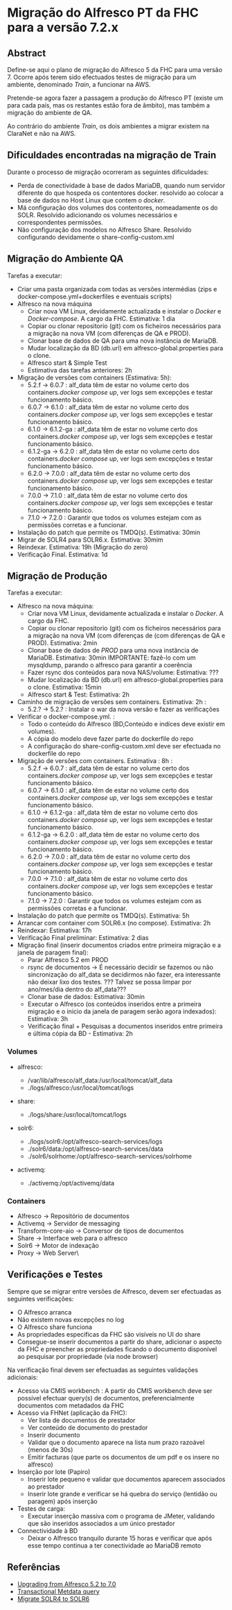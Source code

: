 
# Migração do Alfresco PT da FHC para a versão 7.2.x

## Abstract

Define-se aqui o plano de migração do Alfresco 5 da FHC para uma versão 7.
Ocorre após terem sido efectuados testes de migração para um ambiente,
denominado *Train*, a funcionar na AWS.

Pretende-se agora fazer a passagem a produção do Alfresco PT (existe
um para cada país, mas os restantes estão fora de âmbito), mas também
a migração do ambiente de QA.

Ao contrário do ambiente *Train*, os dois ambientes a migrar existem na
ClaraNet e não na AWS.

## Dificuldades encontradas na migração de Train

Durante o processo de migração ocorreram as seguintes dificuldades:
* Perda de conectividade à base de dados MariaDB, quando num servidor
diferente do que hospeda os contentores docker. resolvido ao colocar a
base de dados no Host Linux que contem o *docker*.
* Má configuração dos volumes dos contentores, nomeadamente os do SOLR.
Resolvido adicionando os volumes necessários e correspondentes permissões.
* Não configuração dos modelos no Alfresco Share. Resolvido configurando
devidamente o share-config-custom.xml

## Migração do Ambiente QA

Tarefas a executar:
* Criar uma pasta organizada com todas as versões intermédias
(zips e docker-compose.yml+dockerfiles e eventuais scripts)
* Alfresco na nova máquina
  * Criar nova VM Linux, devidamente actualizada e instalar o *Docker* e *Docker-compose*. A cargo da FHC. Estimativa: 1 dia
  * Copiar ou clonar repositorio (git) com os ficheiros necessários para a migração na nova VM (com diferenças de QA e PROD).
  * Clonar base de dados de QA para uma nova instância de MariaDB.
  * Mudar localização da BD (db.url) em alfresco-global.properties para o clone.
  * Alfresco start & Simple Test
  * Estimativa das tarefas anteriores: 2h
* Migração de versões com containers (Estimativa: 5h):
  * 5.2.f -> 6.0.7 : alf_data têm de estar no volume certo dos containers.*docker compose up*, ver logs sem excepções e testar funcionamento básico.
  * 6.0.7 -> 6.1.0 : alf_data têm de estar no volume certo dos containers.*docker compose up*, ver logs sem excepções e testar funcionamento básico.
  * 6.1.0 -> 6.1.2-ga : alf_data têm de estar no volume certo dos containers.*docker compose up*, ver logs sem excepções e testar funcionamento básico.
  * 6.1.2-ga -> 6.2.0 : alf_data têm de estar no volume certo dos containers.*docker compose up*, ver logs sem excepções e testar funcionamento básico.
  * 6.2.0 -> 7.0.0 : alf_data têm de estar no volume certo dos containers.*docker compose up*, ver logs sem excepções e testar funcionamento básico.
  * 7.0.0 -> 7.1.0 : alf_data têm de estar no volume certo dos containers.*docker compose up*, ver logs sem excepções e testar funcionamento básico.
  * 7.1.0 -> 7.2.0 : Garantir que todos os volumes estejam com as permissões corretas e a funcionar.
* Instalação do patch que permite os TMDQ(s). Estimativa: 30min
* Migrar de SOLR4 para SOLR6.x. Estimativa: 30mim
* Reindexar. Estimativa: 19h (Migração do zero)
* Verificação Final. Estimativa: 1d

## Migração de Produção

Tarefas a executar:
* Alfresco na nova máquina:
  * Criar nova VM Linux, devidamente actualizada e instalar o *Docker*. A cargo da FHC.
  * Copiar ou clonar repositorio (git) com os ficheiros necessários para a migração na nova VM (com diferenças de (com diferenças de QA e PROD). Estimativa: 2min
  * Clonar base de dados de *PROD* para uma nova instância de MariaDB. Estimativa: 30min
IMPORTANTE: fazê-lo com um mysqldump, parando o alfresco para garantir a
coerência
  * Fazer rsync dos conteúdos para nova NAS/volume: Estimativa: ???
  * Mudar localização da BD (db.url) em alfresco-global.properties para o clone. Estimativa: 15min
  * Alfresco start & Test: Estimativa: 2h
* Caminho de migração de versões sem containers. Estimativa: 2h :
  * 5.2.? -> 5.2.? : Instalar o war da nova versão e fazer as verificações
* Verificar o docker-compose.yml.  :
  * Todo o conteúdo do Alfresco (BD,Conteúdo e indíces deve existir em volumes).
  * A cópia do modelo deve fazer parte do dockerfile do repo
  * A configuração do share-config-custom.xml deve ser efectuada no dockerfile do repo
* Migração de versões com containers. Estimativa : 8h :
  * 5.2.f -> 6.0.7 : alf_data têm de estar no volume certo dos containers.*docker compose up*, ver logs sem excepções e testar funcionamento básico.
  * 6.0.7 -> 6.1.0 : alf_data têm de estar no volume certo dos containers.*docker compose up*, ver logs sem excepções e testar funcionamento básico.
  * 6.1.0 -> 6.1.2-ga : alf_data têm de estar no volume certo dos containers.*docker compose up*, ver logs sem excepções e testar funcionamento básico.
  * 6.1.2-ga -> 6.2.0 : alf_data têm de estar no volume certo dos containers.*docker compose up*, ver logs sem excepções e testar funcionamento básico.
  * 6.2.0 -> 7.0.0 : alf_data têm de estar no volume certo dos containers.*docker compose up*, ver logs sem excepções e testar funcionamento básico.
  * 7.0.0 -> 7.1.0 : alf_data têm de estar no volume certo dos containers.*docker compose up*, ver logs sem excepções e testar funcionamento básico.
  * 7.1.0 -> 7.2.0 : Garantir que todos os volumes estejam com as permissões corretas e a funcionar.  
* Instalação do patch que permite os TMDQ(s). Estimativa: 5h
* Arrancar com container com SOLR6.x (no compose). Estimativa: 2h
* Reindexar: Estimativa: 17h
* Verificação Final preliminar: Estimativa: 2 dias
* Migração final (inserir documentos criados entre primeira migração e a janela de paragem final):
  * Parar Alfresco 5.2 em PROD
  * rsync de documentos -> É necessário decidir se fazemos ou não sincronização do alf_data
se decidirmos não fazer, era interessante não deixar lixo dos testes. ??? Talvez se possa limpar por ano/mes/dia dentro do alf_data???
  * Clonar base de dados: Estimativa: 30min
  * Executar o Alfresco (os conteúdos inseridos entre a primeira migração e o inicio
da janela de paragem serão agora indexados): Estimativa: 3h
  * Verificação final + Pesquisas a documentos inseridos entre primeira e última cópia da BD - Estimativa: 2h

### Volumes

* alfresco:
     - /var/lib/alfresco/alf_data:/usr/local/tomcat/alf_data
     - ./logs/alfresco:/usr/local/tomcat/logs

* share:  
     - ./logs/share:/usr/local/tomcat/logs

* solr6:
    - ./logs/solr6:/opt/alfresco-search-services/logs
    - ./solr6/data:/opt/alfresco-search-services/data
    - ./solr6/solrhome:/opt/alfresco-search-services/solrhome

* activemq:
    - ./activemq:/opt/activemq/data

### Containers

* Alfresco -> Repositório de documentos
* Activemq -> Servidor de messaging
* Transform-core-aio -> Conversor de tipos de documentos
* Share -> Interface web para o alfresco
* Solr6 -> Motor de indexação
* Proxy -> Web Server\         

## Verificações e Testes

Sempre que se migrar entre versões de Alfresco, devem ser efectuadas as seguintes
verificações:
* O Alfresco arranca
* Não existem novas excepções no log
* O Alfresco share funciona
* As propriedades especificas da FHC são visíveis no UI do share
* Consegue-se inserir documentos a partir do share, adicionar o aspecto da FHC
e preencher as propriedades ficando o documento disponível ao pesquisar por propriedade
(via node browser)

Na verificação final devem ser efectuadas as seguintes validações adicionais:
* Acesso via CMIS workbench : A partir do CMIS workbench deve ser possível
efectuar query(s) de documentos, preferencialmente documentos com metadados
da FHC
* Acesso via FHNet (aplicação da FHC):
  * Ver lista de documentos de prestador
  * Ver conteúdo de documento do prestador
  * Inserir documento
  * Validar que o documento aparece na lista num prazo razoável (menos de 30s)
  * Emitir facturas (que parte os documentos de um pdf e os insere no alfresco)
* Inserção por lote (Papiro)
  * Inserir lote pequeno e validar que documentos aparecem associados ao prestador
  * Inserir lote grande e verificar se há quebra do serviço (lentidão ou paragem) após inserção
* Testes de carga:
  * Executar inserção massiva com o programa de JMeter, validando que são inseridos
associados a um único prestador
* Connectividade à BD
  * Deixar o Alfresco tranquilo durante 15 horas e verificar que após esse tempo continua
a ter conectividade ao MariaDB remoto

## Referências

* [Upgrading from Alfresco 5.2 to 7.0](https://www.youtube.com/watch?v=kHwq_f9PzYU)
* [Transactional Metdata query](https://docs.alfresco.com/search-services/latest/config/transactional/#configuring-an-optional-patch-for-upgrade)
* [Migrate SOLR4 to SOLR6](https://docs.alfresco.com/search-services/1.3/upgrade/migrate/)
